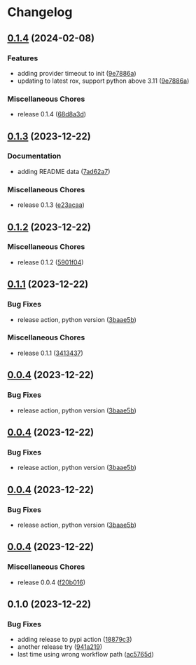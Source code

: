 # Changelog

## [0.1.4](https://github.com/rollout/cloudbees-openfeature-provider-python/compare/v0.1.3...v0.1.4) (2024-02-08)


### Features

* adding provider timeout to init ([9e7886a](https://github.com/rollout/cloudbees-openfeature-provider-python/commit/9e7886ae1b8ad63a1410eedf614f73d1eabbc86e))
* updating to latest rox, support python above 3.11 ([9e7886a](https://github.com/rollout/cloudbees-openfeature-provider-python/commit/9e7886ae1b8ad63a1410eedf614f73d1eabbc86e))


### Miscellaneous Chores

* release 0.1.4 ([68d8a3d](https://github.com/rollout/cloudbees-openfeature-provider-python/commit/68d8a3da7ba1756c9a9fce97ec4caa2020340f77))

## [0.1.3](https://github.com/rollout/cloudbees-openfeature-provider-python/compare/v0.1.2...v0.1.3) (2023-12-22)


### Documentation

* adding README data ([7ad62a7](https://github.com/rollout/cloudbees-openfeature-provider-python/commit/7ad62a7209d1887d1244501de68443c963b8d67a))


### Miscellaneous Chores

* release 0.1.3 ([e23acaa](https://github.com/rollout/cloudbees-openfeature-provider-python/commit/e23acaa9c4d99944139dbe6268523adef0c3fd7d))

## [0.1.2](https://github.com/rollout/cloudbees-openfeature-provider-python/compare/v0.1.1...v0.1.2) (2023-12-22)


### Miscellaneous Chores

* release 0.1.2 ([5901f04](https://github.com/rollout/cloudbees-openfeature-provider-python/commit/5901f04cabaed85f58fc07935064aba0033b6ab2))

## [0.1.1](https://github.com/rollout/cloudbees-openfeature-provider-python/compare/v0.0.4...v0.1.1) (2023-12-22)


### Bug Fixes

* release action, python version ([3baae5b](https://github.com/rollout/cloudbees-openfeature-provider-python/commit/3baae5b315d7e295bd29d42da9cd30ea48d11277))


### Miscellaneous Chores

* release 0.1.1 ([3413437](https://github.com/rollout/cloudbees-openfeature-provider-python/commit/341343717ff8b403cb487b2bb0baec76cb09375c))

## [0.0.4](https://github.com/rollout/cloudbees-openfeature-provider-python/compare/v0.0.4...v0.0.4) (2023-12-22)


### Bug Fixes

* release action, python version ([3baae5b](https://github.com/rollout/cloudbees-openfeature-provider-python/commit/3baae5b315d7e295bd29d42da9cd30ea48d11277))

## [0.0.4](https://github.com/rollout/cloudbees-openfeature-provider-python/compare/v0.0.4...v0.0.4) (2023-12-22)


### Bug Fixes

* release action, python version ([3baae5b](https://github.com/rollout/cloudbees-openfeature-provider-python/commit/3baae5b315d7e295bd29d42da9cd30ea48d11277))

## [0.0.4](https://github.com/rollout/cloudbees-openfeature-provider-python/compare/v0.0.4...v0.0.4) (2023-12-22)


### Bug Fixes

* release action, python version ([3baae5b](https://github.com/rollout/cloudbees-openfeature-provider-python/commit/3baae5b315d7e295bd29d42da9cd30ea48d11277))

## [0.0.4](https://github.com/rollout/cloudbees-openfeature-provider-python/compare/v0.1.0...v0.0.4) (2023-12-22)


### Miscellaneous Chores

* release 0.0.4 ([f20b016](https://github.com/rollout/cloudbees-openfeature-provider-python/commit/f20b016414674ccc249f400a0fae13d9f61581d3))

## 0.1.0 (2023-12-22)


### Bug Fixes

* adding release to pypi action ([18879c3](https://github.com/rollout/cloudbees-openfeature-provider-python/commit/18879c3e2ba79fe9a55560d8340f2894328196fa))
* another release try ([941a219](https://github.com/rollout/cloudbees-openfeature-provider-python/commit/941a219ca43371a40790ff8df48d1fa00c3594b6))
* last time using wrong workflow path ([ac5765d](https://github.com/rollout/cloudbees-openfeature-provider-python/commit/ac5765d175d1cc6f3eea1d30f12d20a04c799121))
